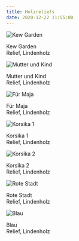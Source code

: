 ```yaml
---
title: Holzreliefs
date: 2020-12-22 11:55:00
---
```

![Kew Garden](/img/holzreliefs/kew-garden.jpg)

Kew Garden<br>
Relief, Lindenholz

![Mutter und Kind](/img/holzreliefs/mutter-und-kind.jpg)

Mutter und Kind<br>
Relief, Lindenholz

![Für Maja](/img/holzreliefs/fuer-maja.jpg)

Für Maja<br>
Relief, Lindenholz

![Korsika 1](/img/holzreliefs/korsika-1.jpg)

Korsika 1<br>
Relief, Lindenholz

![Korsika 2](/img/holzreliefs/korsika-2.jpg)

Korsika 2<br>
Relief, Lindenholz

![Rote Stadt](/img/holzreliefs/rote-stadt.jpg)

Rote Stadt<br>
Relief, Lindenholz

![Blau](/img/holzreliefs/blau.jpg)

Blau<br>
Relief, Lindenholz
